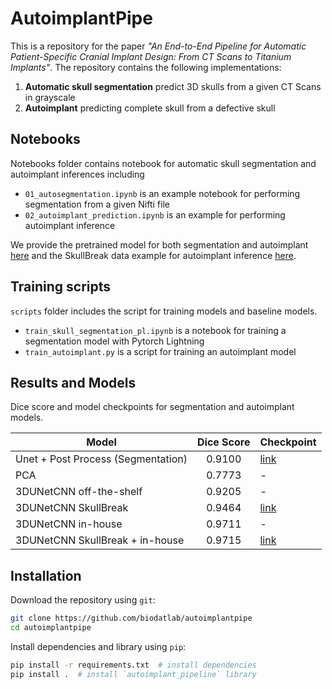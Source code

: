# AutoimplantPipe

This is a repository for the paper _"An End-to-End Pipeline for Automatic Patient-Specific Cranial Implant Design:
From CT Scans to Titanium Implants"_. The repository contains the following implementations:

1. **Automatic skull segmentation** predict 3D skulls from a given CT Scans in grayscale
2. **Autoimplant** predicting complete skull from a defective skull

## Notebooks

Notebooks folder contains notebook for automatic skull segmentation and autoimplant inferences including

- `01_autosegmentation.ipynb` is an example notebook for performing segmentation from a given Nifti file
- `02_autoimplant_prediction.ipynb` is an example for performing autoimplant inference

We provide the pretrained model for both segmentation and autoimplant
[here](#Results-and-Models) and the SkullBreak data example for autoimplant inference [here](./skullbreak_parietotemporal_001.nii).

## Training scripts

`scripts` folder includes the script for training models and baseline models.

- `train_skull_segmentation_pl.ipynb` is a notebook for training a segmentation model with Pytorch Lightning
- `train_autoimplant.py` is a script for training an autoimplant model

## Results and Models

Dice score and model checkpoints for segmentation and autoimplant models.

| Model |  Dice Score | Checkpoint |
| ----- | :-----------: | ---- |
| Unet + Post Process (Segmentation) | 0.9100 | [link](https://drive.google.com/file/d/1__LxfFFNa7lquG8mT2unGBgNqRvVVFlj/view?usp=share_link) |
| PCA   | 0.7773 | - |
| 3DUNetCNN off-the-shelf | 0.9205 | - |
| 3DUNetCNN SkullBreak | 0.9464 | [link](https://drive.google.com/file/d/1Zvj3xa1E2pHV-Ykvqa70S5IOhiMWVL39/view?usp=share_link) |
| 3DUNetCNN in-house | 0.9711 | - |
| 3DUNetCNN SkullBreak + in-house | 0.9715 | [link](https://drive.google.com/file/d/1XrgC84nhVJVHKtgC5jGLhXckup2A5BMK/view?usp=share_link) |

## Installation

Download the repository using `git`:

```sh
git clone https://github.com/biodatlab/autoimplantpipe
cd autoimplantpipe
```

Install dependencies and library using `pip`:

```sh
pip install -r requirements.txt  # install dependencies
pip install .  # install `autoimplant_pipeline` library
```
